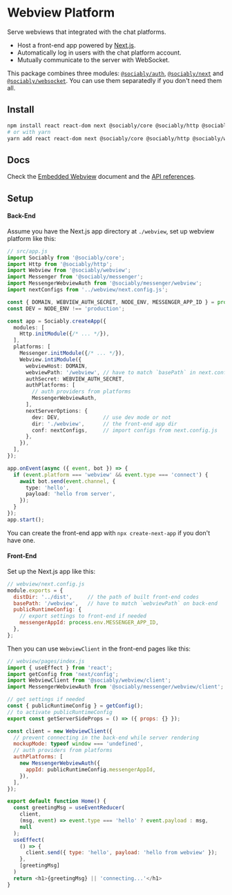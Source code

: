 # Webview Platform

Serve webviews that integrated with the chat platforms.

- Host a front-end app powered by [Next.js](https://nextjs.org/).
- Automatically log in users with the chat platform account.
- Mutually communicate to the server with WebSocket.

This package combines three modules: [`@sociably/auth`](https://github.com/machinat/sociably/tree/master/packages/auth),
[`@sociably/next`](https://github.com/machinat/sociably/tree/master/packages/next)
and [`@sociably/websocket`](https://github.com/machinat/sociably/tree/master/packages/webview).
You can use them separatedly if you don't need them all.

## Install

```bash
npm install react react-dom next @sociably/core @sociably/http @sociably/webview
# or with yarn
yarn add react react-dom next @sociably/core @sociably/http @sociably/webview
```

## Docs

Check the [Embedded Webview](https://sociably.js.org/docs/embedded-webview)
document and the [API references](https://sociably.js.org/api/modules/webview.html).

## Setup

#### Back-End

Assume you have the Next.js app directory at `./webview`, set up webview platform like this:

```ts
// src/app.js
import Sociably from '@sociably/core';
import Http from '@sociably/http';
import Webview from '@sociably/webview';
import Messenger from '@sociably/messenger';
import MessengerWebviewAuth from '@sociably/messenger/webview';
import nextConfigs from '../webview/next.config.js';

const { DOMAIN, WEBVIEW_AUTH_SECRET, NODE_ENV, MESSENGER_APP_ID } = process.env;
const DEV = NODE_ENV !== 'production';

const app = Sociably.createApp({
  modules: [
    Http.initModule({/* ... */}),
  ],
  platforms: [
    Messenger.initModule({/* ... */}),
    Webview.intiModule({
      webviewHost: DOMAIN,
      webviewPath: '/webview', // have to match `basePath` in next.config.js
      authSecret: WEBVIEW_AUTH_SECRET,
      authPlatforms: [
        // auth providers from platforms
        MessengerWebviewAuth,
      ],
      nextServerOptions: {
        dev: DEV,              // use dev mode or not
        dir: './webview',      // the front-end app dir
        conf: nextConfigs,     // import configs from next.config.js
      },
    }),
  ],
});

app.onEvent(async ({ event, bot }) => {
  if (event.platform === 'webview' && event.type === 'connect') {
    await bot.send(event.channel, {
      type: 'hello',
      payload: 'hello from server',
    });
  }
});
app.start();
```

You can create the front-end app with `npx create-next-app` if you don't have one.

#### Front-End

Set up the Next.js app like this:

```js
// webview/next.config.js
module.exports = {
  distDir: '../dist',     // the path of built front-end codes
  basePath: '/webview',   // have to match `webviewPath` on back-end
  publicRuntimeConfig: {
    // export settings to front-end if needed
    messengerAppId: process.env.MESSENGER_APP_ID,
  },
};
```

Then you can use `WebviewClient` in the front-end pages like this:

```js
// webview/pages/index.js
import { useEffect } from 'react';
import getConfig from 'next/config';
import WebviewClient from '@sociably/webview/client';
import MessengerWebviewAuth from '@sociably/messenger/webview/client';

// get settings if needed
const { publicRuntimeConfig } = getConfig();
// to activate publicRuntimeConfig
export const getServerSideProps = () => ({ props: {} });

const client = new WebviewClient({
  // prevent connecting in the back-end while server rendering
  mockupMode: typeof window === 'undefined',
  // auth providers from platforms
  authPlatforms: [
    new MessengerWebviewAuth({
      appId: publicRuntimeConfig.messengerAppId,
    }),
  ],
});

export default function Home() {
  const greetingMsg = useEventReducer(
    client,
    (msg, event) => event.type === 'hello' ? event.payload : msg,
    null
  );
  useEffect(
    () => {
      client.send({ type: 'hello', payload: 'hello from webview' });
    },
    [greetingMsg]
  )
  return <h1>{greetingMsg} || 'connecting...'</h1>
}
```
